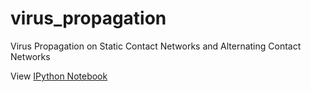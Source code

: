 virus_propagation
=================

Virus Propagation on Static Contact Networks and Alternating Contact Networks

View [IPython Notebook](http://nbviewer.ipython.org/github/sagarjauhari/virus_propagation/blob/master/P4%20-%20Virus%20Propagation%20in%20Networks.ipynb)
